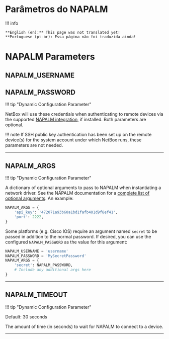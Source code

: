# Parâmetros do NAPALM

!!! info

    **English (en):** This page was not translated yet!
    **Portuguese (pt-br): Essa página não foi traduzida ainda!

# NAPALM Parameters

## NAPALM_USERNAME

## NAPALM_PASSWORD

!!! tip "Dynamic Configuration Parameter"

NetBox will use these credentials when authenticating to remote devices via the supported [NAPALM integration](../integrations/napalm.md), if installed. Both parameters are optional.

!!! note
    If SSH public key authentication has been set up on the remote device(s) for the system account under which NetBox runs, these parameters are not needed.

---

## NAPALM_ARGS

!!! tip "Dynamic Configuration Parameter"

A dictionary of optional arguments to pass to NAPALM when instantiating a network driver. See the NAPALM documentation for a [complete list of optional arguments](https://napalm.readthedocs.io/en/latest/support/#optional-arguments). An example:

```python
NAPALM_ARGS = {
    'api_key': '472071a93b60a1bd1fafb401d9f8ef41',
    'port': 2222,
}
```

Some platforms (e.g. Cisco IOS) require an argument named `secret` to be passed in addition to the normal password. If desired, you can use the configured `NAPALM_PASSWORD` as the value for this argument:

```python
NAPALM_USERNAME = 'username'
NAPALM_PASSWORD = 'MySecretPassword'
NAPALM_ARGS = {
    'secret': NAPALM_PASSWORD,
    # Include any additional args here
}
```

---

## NAPALM_TIMEOUT

!!! tip "Dynamic Configuration Parameter"

Default: 30 seconds

The amount of time (in seconds) to wait for NAPALM to connect to a device.

---